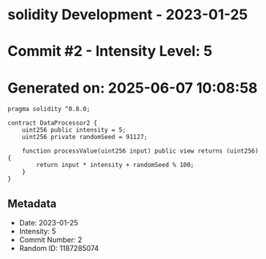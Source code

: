 ﻿# solidity Development - 2023-01-25
# Commit #2 - Intensity Level: 5
# Generated on: 2025-06-07 10:08:58
```solidity
pragma solidity ^0.8.0;

contract DataProcessor2 {
    uint256 public intensity = 5;
    uint256 private randomSeed = 91127;

    function processValue(uint256 input) public view returns (uint256) {
        return input * intensity + randomSeed % 100;
    }
}
```
## Metadata
- Date: 2023-01-25
- Intensity: 5
- Commit Number: 2
- Random ID: 1187285074
